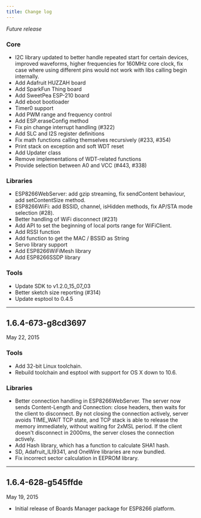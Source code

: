 ```yaml
---
title: Change log
---
```


*Future release*

### Core

- I2C library updated to better handle repeated start for certain devices,
  improved waveforms, higher frequencies for 160MHz core clock, fix case where
  using different pins would not work with libs calling begin internally.
- Add Adafruit HUZZAH board
- Add SparkFun Thing board
- Add SweetPea ESP-210 board
- Add eboot bootloader
- Timer0 support
- Add PWM range and frequency control
- Add ESP.eraseConfig method
- Fix pin change interrupt handling (#322)
- Add SLC and I2S register definitions
- Fix math functions calling themselves recursively (#233, #354)
- Print stack on exception and soft WDT reset
- Add Updater class
- Remove implementations of WDT-related functions
- Provide selection between A0 and VCC (#443, #338)

### Libraries

- ESP8266WebServer: add gzip streaming, fix sendContent behaviour,
  add setContentSize method.
- ESP8266WiFi: add BSSID, channel, isHidden methods, fix AP/STA mode
  selection (#28).
- Better handling of WiFi disconnect (#231)
- Add API to set the beginning of local ports range for WiFiClient.
- Add RSSI function
- Add function to get the MAC / BSSID as String
- Servo library support
- Add ESP8266WiFiMesh library
- Add ESP8266SSDP library

### Tools

- Update SDK to v1.2.0_15_07_03
- Better sketch size reporting (#314)
- Update esptool to 0.4.5

---

## 1.6.4-673-g8cd3697
May 22, 2015

### Tools

- Add 32-bit Linux toolchain.
- Rebuild toolchain and esptool with support for OS X down to 10.6.

### Libraries

- Better connection handling in ESP8266WebServer.
  The server now sends Content-Length and Connection: close headers,
  then waits for the client to disconnect. By not closing the connection
  actively, server avoids TIME_WAIT TCP state, and TCP stack is able to
  release the memory immediately, without waiting for 2xMSL period.
  If the client doesn't disconnect in 2000ms, the server closes the connection
  actively.
- Add Hash library, which has a function to calculate SHA1 hash.
- SD, Adafruit_ILI9341, and OneWire libraries are now bundled.
- Fix incorrect sector calculation in EEPROM library.

---

## 1.6.4-628-g545ffde
May 19, 2015

- Initial release of Boards Manager package for ESP8266 platform.
